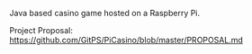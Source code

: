 Java based casino game hosted on a Raspberry Pi.

Project Proposal: https://github.com/GitPS/PiCasino/blob/master/PROPOSAL.md
